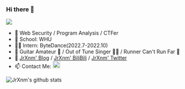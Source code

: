 ### Hi there 👋 
![](https://komarev.com/ghpvc/?username=SZFsir&label=profile%20views&color=red&style=flat)

- 🔭 Web Security / Program Analysis / CTFer
- 🏫 School: WHU
- 👨‍💻 Intern: ByteDance(2022.7-2022.10)
- 🌱 Guitar Amateur 🎸 / Out of Tune Singer 🧑‍🎤 / Runner Can't Run Far 🏃‍
- 💬 [JrXnm' Blog](https://blog.szfszf.top) / [JrXnm' BiliBili](https://space.bilibili.com/233721834) / [JrXnm' Twitter](https://twitter.com/JrXnm)
- 📫 Contact Me: <a href="mailto:jrxnm666@gmail.com"><img src="https://www.vectorlogo.zone/logos/gmail/gmail-icon.svg" width="20px" alt="mail"></a>


![JrXnm's github stats](https://github-readme-stats.vercel.app/api?username=SZFsir&&show_icons=true&theme=onedark&count_private=true)
